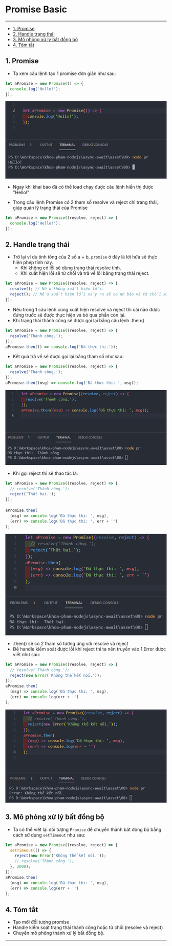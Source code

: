 # Promise Basic

---

- [1. Promise](#1-promise)
- [2. Handle trạng thái](#2-handle-trạng-thái)
- [3. Mô phỏng xử lý bất đồng bộ](#3-mô-phỏng-xử-lý-bất-đồng-bộ)
- [4. Tóm tắt](#4-tóm-tắt)

## 1. Promise

- Ta xem câu lệnh tạo 1 promise đơn giản như sau:

```js
let aPromise = new Promise(() => {
  console.log('Hello!');
});
```

![Promise](./images/001.png 'Promise')

- Ngay khi khai báo đã có thể load chạy được câu lệnh hiển thị được "Hello!"

- Trong câu lệnh Promise có 2 tham số resolve và reject chỉ trạng thái, giúp quản lý trạng thái của Promise

```js
let aPromise = new Promise((resolve, reject) => {
  console.log('Hello!');
});
```

## 2. Handle trạng thái

- Trở lại ví dụ tính tổng của 2 số a + b, `promise` ở đây là lời hứa sẽ thực hiện phép tính này.
  - Khi không có lỗi sẽ dùng trạng thái resolve tính.
  - Khi xuất hiện lỗi sẽ từ chối và trả về lỗi bằng trạng thái reject.

```js
let aPromise = new Promise((resolve, reject) => {
  resolve(); // Nếu không xuất hiện lỗi.
  reject(); // Nếu xuất hiện lỗi xảy ra sẽ cảnh báo và từ chối xử lý.
});
```

- Nếu trong 1 câu lệnh cùng xuất hiện resolve và reject thì cái nào được đứng trước sẽ được thực hiện và bỏ qua phần còn lại.
- Khi trạng thái thành công sẽ được gọi lại bằng câu lệnh .then()

```js
let aPromise = new Promise((resolve, reject) => {
  resolve('Thành công.');
});
aPromise.then(() => console.log('Đã thực thi.'));
```

- Kết quả trả về sẽ được gọi lại bằng tham số như sau:

```js
let aPromise = new Promise((resolve, reject) => {
  resolve('Thành công.');
});
aPromise.then((msg) => console.log('Đã thực thi: ', msg));
```

![Promise resolve](./images/002.png 'Promise resolve')

- Khi gọi reject thì sẽ thao tác là:

```js
let aPromise = new Promise((resolve, reject) => {
  // resolve('Thành công.');
  reject('Thất bại.');
});

aPromise.then(
  (msg) => console.log('Đã thực thi: ', msg),
  (err) => console.log('Đã thực thi: ', err + '')
);
```

![Promise reject](./images/004.png 'Promise reject')

- .then() sẽ có 2 tham số tương ứng với resolve và reject
- Để handle kiểm soát được lỗi khi reject thì ta nên truyền vào 1 Error được viết như sau:

```js
let aPromise = new Promise((resolve, reject) => {
  // resolve('Thành công.');
  reject(new Error('Không thể kết nối.'));
});
aPromise.then(
  (msg) => console.log('Đã thực thi: ', msg),
  (err) => console.log(err + '')
);
```

![Promise Error](./images/005.png 'Promise Error')

## 3. Mô phỏng xử lý bất đồng bộ

- Ta có thể viết lại đối tượng `Promise` để chuyển thành bất động bộ bằng cách sử dụng `setTimeout` như sau:

```js
let aPromise = new Promise((resolve, reject) => {
  setTimeout(() => {
    reject(new Error('Không thể kết nối.'));
    // resolve('Thành công.');
  }, 2000);
});
aPromise.then(
  (msg) => console.log('Đã thực thi: ', msg),
  (err) => console.log(err + '')
);
```

## 4. Tóm tắt

- Tạo mới đối tượng promise
- Handle kiểm soát trạng thái thành công hoặc từ chối.(resolve và reject)
- Chuyển mô phỏng thành xử lý bất đồng bộ.

---
